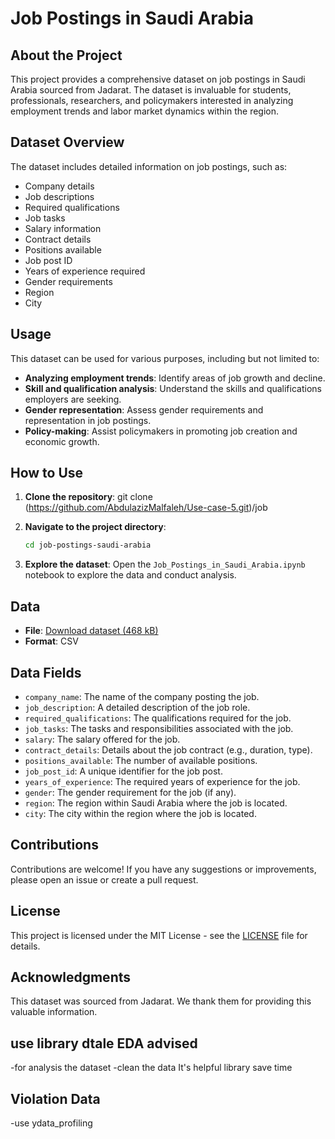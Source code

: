 # Job Postings in Saudi Arabia


## About the Project

This project provides a comprehensive dataset on job postings in Saudi Arabia sourced from Jadarat. The dataset is invaluable for students, professionals, researchers, and policymakers interested in analyzing employment trends and labor market dynamics within the region.

## Dataset Overview

The dataset includes detailed information on job postings, such as:

- Company details
- Job descriptions
- Required qualifications
- Job tasks
- Salary information
- Contract details
- Positions available
- Job post ID
- Years of experience required
- Gender requirements
- Region
- City

## Usage

This dataset can be used for various purposes, including but not limited to:

- **Analyzing employment trends**: Identify areas of job growth and decline.
- **Skill and qualification analysis**: Understand the skills and qualifications employers are seeking.
- **Gender representation**: Assess gender requirements and representation in job postings.
- **Policy-making**: Assist policymakers in promoting job creation and economic growth.

## How to Use

1. **Clone the repository**:
    git clone (https://github.com/AbdulazizMalfaleh/Use-case-5.git)/job
  

2. **Navigate to the project directory**:
    ```sh
    cd job-postings-saudi-arabia
    ```

3. **Explore the dataset**:
    Open the `Job_Postings_in_Saudi_Arabia.ipynb` notebook to explore the data and conduct analysis.

## Data

- **File**: [Download dataset (468 kB)](path-to-dataset-file) <!-- Replace with actual path to the dataset file -->
- **Format**: CSV

## Data Fields

- `company_name`: The name of the company posting the job.
- `job_description`: A detailed description of the job role.
- `required_qualifications`: The qualifications required for the job.
- `job_tasks`: The tasks and responsibilities associated with the job.
- `salary`: The salary offered for the job.
- `contract_details`: Details about the job contract (e.g., duration, type).
- `positions_available`: The number of available positions.
- `job_post_id`: A unique identifier for the job post.
- `years_of_experience`: The required years of experience for the job.
- `gender`: The gender requirement for the job (if any).
- `region`: The region within Saudi Arabia where the job is located.
- `city`: The city within the region where the job is located.

## Contributions

Contributions are welcome! If you have any suggestions or improvements, please open an issue or create a pull request.

## License

This project is licensed under the MIT License - see the [LICENSE](LICENSE) file for details.

## Acknowledgments

This dataset was sourced from Jadarat. We thank them for providing this valuable information.

## use library dtale EDA advised  
-for analysis  the dataset
-clean the data 
It's helpful library save time 
## Violation Data 
-use ydata_profiling